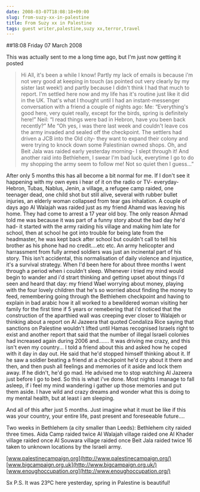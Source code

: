 ```yaml
---
date: 2008-03-07T18:08:18+09:00
slug: from-suzy-xx-in-palestine
title: From Suzy xx in Palestine
tags: guest writer,palestine,suzy xx,terror,travel
---
```


##18:08 Friday 07 March 2008

This was actually sent to me a long time ago, but I'm just now getting it posted




> Hi All, it's been a while I know! Partly my lack of emails is because i'm not very good at keeping in touch (as pointed out very clearly by my sister last week!) and partly because I didn't think I had that much to report. I'm settled here now and my life has it's routine just like it did in the UK. That's what I thought until I had an instant-messenger conversation with a friend a couple of nights ago:
Me: “Everything's good here, very quiet really, except for the birds, spring is definitely here!”
Neil: “I read things were bad in Hebron, have you been back recently?”
Me “Oh yes, i was there last week and couldn't leave cos the army invaded and sealed off the checkpoint. The settlers had driven a JCB into the Old city- they want to expand their colony and were trying to knock down some Palestinian owned shops. Oh, and Beit Jala was raided early yesterday morning- I slept through it! And another raid into Bethlehem, I swear I'm bad luck, everytime I go to do my shopping the army seem to follow me! Not so quiet then I guess...”

After only 5 months this has all become a bit normal for me. If I don't see it happening with my own eyes i hear of it on the radio or TV- everyday- Hebron, Tubas, Nablus, Jenin, a village, a refugee camp raided, one teenager dead, one child shot but still alive, several with rubber bullet injuries, an elderly woman collapsed from tear gas inhalation. A couple of days ago Al Walajah was raided just as my friend Ahamd was leaving his home. They had come to arrest a 17 year old boy. The only reason Ahmad told me was because it was part of a funny story about the bad day he'd had- it started with the army raiding his village and making him late for school, then at school he got into trouble for being late from the headmaster, he was kept back after school but couldn't call to tell his brother as his phone had no credit....etc etc. An army helicopter and harrassment from fully armed soldiers was just an incinental part of his story.
This isn't accidental, this normalisation of daily violence and injustice, it's a survival strategy. When I'd been here for about three months I went through a period when i couldn't sleep. Whenever i tried my mind would begin to wander and i'd strart thinking and getting upset about things I'd seen and heard that day: my friend Wael worrying about money, playing with the four lovely children that he's so worried about finding the money to feed, remembering going through the Bethlehem checkpoint and having to explain in bad arabic how it all worked to a bewildered woman visiting her family for the first time if 5 years or remebering that i'd noticed that the construction of the aparthied wall was creeping ever closer to Walajeh or thinking about a report on Al Jazeera that quoted Condaliza Rice saying that sanctions on Palestine wouldn't lifted until Hamas recognised Israels right to exist and another report that said that the number of illegal Israeli colonies had increased again during 2006 and.......
It was driving me crazy, and this isn't even my country...
I told a friend about this and asked how he coped with it day in day out. He said that he'd stopped himself thinking about it. If he saw a soldier beating a friend at a checkpoint he'd cry about it there and then, and then push all feelings and memories of it aside and lock them away. If he didn't, he'd go mad. He advised me to stop watching Al Jazeera just before I go to bed.
So this is what i've done. Most nights I manage to fall asleep, if i feel my mind wandering i gather up those memories and put them aside. I have wild and crazy dreams and wonder what this is doing to my mental health, but at least i am sleeping.

And all of this after just 5 months. Just imagine what it must be like if this was your country, your entire life, past present and foreseeable future....

Two weeks in Bethlehem (a city smaller than Leeds):
Bethlehem city raided three times.
Aida Camp raided twice
Al Walajah village raided one
Al Khader village raided once
Al Souwara village raided once
Beit Jala raided twice
16 taken to unknown locations by the Israeli army.

[www.palestinecampaign.org](http://www.palestinecampaign.org/)
[www.bigcampaign.org.uk](http://www.bigcampaign.org.uk/)
[www.enoughoccupation.org](http://www.enoughoccupation.org/)

Sx
P.S. It was 23ºC here yesterday, spring in Palestine is beautiful!
